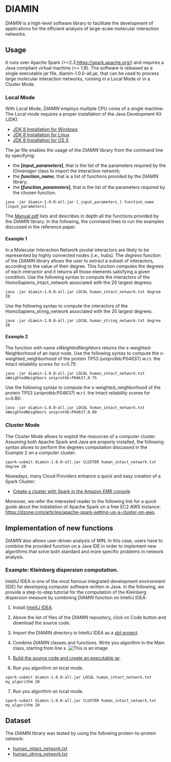 # DIAMIN
_DIAMIN_ is a high-level software library to facilitate the development of applications for the efficient analysis of large-scale molecular interaction networks. 

## Usage
It runs over Apache Spark (>=2.3,https://spark.apache.org/) and requires a Java compliant virtual machine (>= 1.8). 
The software is released as a single executable jar file, diamin-1.0.0-all.jar, that can be used to process large molecular interaction networks, running in a Local Mode or in a Cluster Mode.

### Local Mode
With Local Mode, _DIAMIN_ employs multiple CPU cores of a single machine. The Local mode requires a proper installation of the Java Development Kit (JDK):
- [JDK 8 Installation for Windows](https://docs.oracle.com/javase/8/docs/technotes/guides/install/windows_jdk_install.html#CHDEBCCJ)
- [JDK 8 Installation for Linux](https://docs.oracle.com/javase/8/docs/technotes/guides/install/linux_jdk.html#BJFGGEFG)
- [JDK 8 Installation for OS X](https://docs.oracle.com/javase/8/docs/technotes/guides/install/mac_jdk.html#CHDBADCG)

The jar file enables the usage of the _DIAMIN_ library from the command line by specifying:
- the **[_input_parameters_]**, that is the list of the parameters required by the _IOmanager_ class to import the interaction network;
- the **_function_name_**, that is a list of functions provided by the _DIAMIN_ library;
- the **[_function_parameters_]**, that is the list of the parameters required by the chosen function.

```
java -jar diamin-1.0.0-all.jar [_input_parameters_] function_name [input_parameters]
```

The [Manual.pdf]() lists and describes in depth all the functions provided by the _DIAMIN_ library. In the following, the command lines to run the examples discussed in the reference paper.

#### Example 1
In a Molecular Interaction Network pivotal interactors are likely to be represented by highly connected nodes (i.e., hubs). 
The _degrees_ function of the _DIAMIN_ library allows the user to extract a subset of interactors, according to the value of their degree. 
This function computes the degrees of each interactor and it returns all those elements satisfying a given condition.
Use the following syntax to compute the interactors of the HomoSapiens_intact_network associated with the 20 largest degrees:
```
java -jar diamin-1.0.0-all.jar LOCAL human_intact_network.txt degree 20
```
Use the following syntax to compute the interactors of the HomoSapiens_string_network associated with the 20 largest degrees:
```
java -jar diamin-1.0.0-all.jar LOCAL human_string_network.txt degree 20
```
#### Example 2
The function with name _xWeightedNeighbors_ returns the x-weighted-Neighborhood of an input node. 
Use the following syntax to compute the x-weighted_neighborhood of the protein TP53 (uniprotkb:P04637) 
w.r.t. the Intact reliability scores for x=0.75:

```
java -jar diamin-1.0.0-all.jar LOCAL human_intact_network.txt xWeightedNeighbors uniprotkb:P04637,0.75
```
Use the following syntax to compute the x-weighted_neighborhood of the protein TP53 (uniprotkb:P04637) 
w.r.t. the Intact reliability scores for x=0.80:

```
java -jar diamin-1.0.0-all.jar LOCAL human_intact_network.txt xWeightedNeighbors uniprotkb:P04637,0.80
```

### Cluster Mode
The Cluster Mode allows to exploit the resources of a computer cluster. Assuming both Apache Spark and Java are properly installed, 
the following syntax allows to perform the degrees computation discussed in the Example 2 on a computer cluster:
```
spark-submit diamin-1.0.0-all.jar CLUSTER human_intact_network.txt degree 20
```
Nowadays, many Cloud Providers enhance a quick and easy creation of a Spark Cluster:
- [Create a cluster with Spark in the Amazon EMR console](https://docs.aws.amazon.com/emr/latest/ReleaseGuide/emr-spark-launch.html)

Moreover, we refer the interested reader to the following link for a quick guide about the installation of Apache Spark on a free EC2 AWS instance:
https://dzone.com/articles/apache-spark-setting-up-a-cluster-on-aws.

## Implementation of new functions
_DIAMIN_ also allows user-driven analysis of MIN. In this case, users have to combine the provided function on a Java IDE 
in order to implement new algorithms that solve both standard and more specific problems in network analysis.

### Example: Kleinberg dispersion computation.
IntelliJ IDEA is one of the most famous integrated development environment (IDE) 
for developing computer software written in Java. In the following, we provide  a step-to-step tutorial for the computation of the Kleinberg dispersion 
measure by combining _DIAMIN_ function on IntelliJ IDEA:  
1. Install [IntelliJ IDEA]().
2. Above the list of files of the _DIAMIN_ repository, click on Code button and download the source code.
3. Import the DIAMIN directory in IntelliJ IDEA as a [sbt project]().
4. Combine _DIAMIN_ classes and functions. Write you algorithm in the Main class, starting from line x.
![This is an image](https://myoctocat.com/assets/images/base-octocat.svg)



5. [Build the source code and create an executable jar]().
6. Run you algorithm on local mode.
```
spark-submit diamin-1.0.0-all.jar LOCAL human_intact_network.txt my_algorithm 20
```
7. Run you algorithm on local mode.
```
spark-submit diamin-1.0.0-all.jar CLUSTER human_intact_network.txt my_algorithm 20
```





## Dataset
The _DIAMIN_ library was tested by using the following protein-to-protein network:
- [human_intact_network.txt]()
- [human_string_network.txt]()
